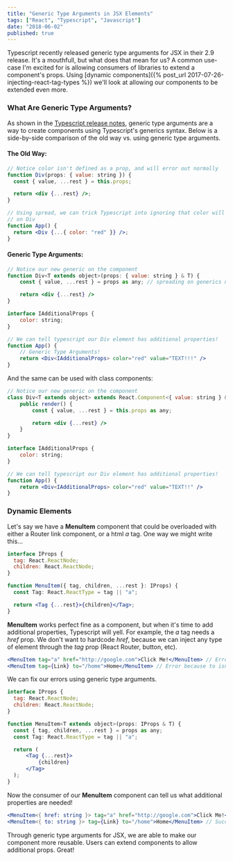 ```yaml
---
title: "Generic Type Arguments in JSX Elements"
tags: ["React", "Typescript", "Javascript"]
date: "2018-06-02"
published: true
---
```


Typescript recently released generic type arguments for JSX in their 2.9 release. It's a mouthfull, but what does that mean for us? A common use-case I'm excited for is allowing consumers of libraries to extend a component's props. Using [dynamic components]({% post_url 2017-07-26-injecting-react-tag-types %}) we'll look at allowing our components to be extended even more.

### What Are Generic Type Arguments?

As shown in the [Typescript release notes](https://www.typescriptlang.org/docs/handbook/release-notes/typescript-2-9.html#generic-type-arguments-in-jsx-elements), generic type arguments are a way to create components using Typescript's generics syntax. Below is a side-by-side comparison of the old way vs. using generic type arguments.

#### **The Old Way:**

```jsx
// Notice color isn't defined as a prop, and will error out normally
function Div(props: { value: string }) {
  const { value, ...rest } = this.props;

  return <div {...rest} />;
}

// Using spread, we can trick Typescript into ignoring that color will be a prop
// on Div
function App() {
  return <Div {...{ color: "red" }} />;
}
```

#### **Generic Type Arguments:**

```jsx
// Notice our new generic on the component
function Div<T extends object>(props: { value: string } & T) {
    const { value, ...rest } = props as any; // spreading on generics not yet supported

    return <div {...rest} />
}

interface IAdditionalProps {
    color: string;
}

// We can tell typescript our Div element has additional properties!
function App() {
    // Generic Type Arguments!
    return <Div<IAdditionalProps> color="red" value="TEXT!!!" />
}
```

And the same can be used with class components:

```jsx
// Notice our new generic on the component
class Div<T extends object> extends React.Component<{ value: string } & T> {
    public render() {
        const { value, ...rest } = this.props as any;

        return <div {...rest} />
    }
}

interface IAdditionalProps {
    color: string;
}

// We can tell typescript our Div element has additional properties!
function App() {
    return <Div<IAdditionalProps> color="red" value="TEXT!!" />
}
```

### Dynamic Elements

Let's say we have a **MenuItem** component that could be overloaded with either a Router link component, or a html _a_ tag. One way we might write this...

```jsx
interface IProps {
  tag: React.ReactNode;
  children: React.ReactNode;
}

function MenuItem({ tag, children, ...rest }: IProps) {
  const Tag: React.ReactType = tag || "a";

  return <Tag {...rest}>{children}</Tag>;
}
```

**MenuItem** works perfect fine as a component, but when it's time to add additional properties, Typescript will yell. For example, the _a_ tag needs a _href_ prop. We don't want to hardcode _href_, because we can inject any type of element through the _tag_ prop (React Router, button, etc).

```jsx
<MenuItem tag="a" href="http://google.com">Click Me!</MenuItem> // Error because href isn't defined in IProps!
<MenuItem tag={Link} to="/home">Home</MenuItem> // Error because to isn't defined in IProps!
```

We can fix our errors using generic type arguments.

```jsx
interface IProps {
  tag: React.ReactNode;
  children: React.ReactNode;
}

function MenuItem<T extends object>(props: IProps & T) {
  const { tag, children, ...rest } = props as any;
  const Tag: React.ReactType = tag || "a";

  return (
      <Tag {...rest}>
          {children}
      </Tag>
  );
}
```

Now the consumer of our **MenuItem** component can tell us what additional properties are needed!

```jsx
<MenuItem<{ href: string }> tag="a" href="http://google.com">Click Me!</MenuItem> // Success!
<MenuItem<{ to: string }> tag={Link} to="/home">Home</MenuItem> // Success!
```

Through generic type arguments for JSX, we are able to make our component more reusable. Users can extend components to allow additional props. Great!
